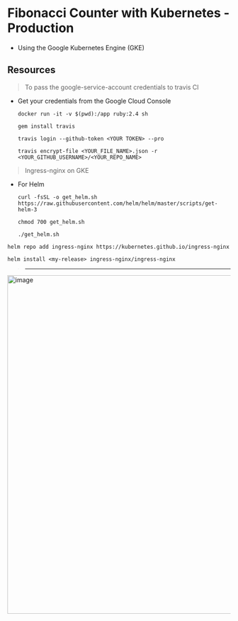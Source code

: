 # Fibonacci Counter with Kubernetes - Production

- Using the Google Kubernetes Engine (GKE)

## Resources
> To pass the google-service-account credentials to travis CI
- Get your credentials from the Google Cloud Console
    ```
    docker run -it -v $(pwd):/app ruby:2.4 sh
    ```
    ```
    gem install travis
    ```
    ```
    travis login --github-token <YOUR TOKEN> --pro
    ```
    ```
    travis encrypt-file <YOUR_FILE_NAME>.json -r <YOUR_GITHUB_USERNAME>/<YOUR_REPO_NAME>
    ```

> Ingress-nginx on GKE
- For Helm
    ```
    curl -fsSL -o get_helm.sh https://raw.githubusercontent.com/helm/helm/master/scripts/get-helm-3
    ```
    ```
    chmod 700 get_helm.sh
    ```
    ```
    ./get_helm.sh
    ```
```
helm repo add ingress-nginx https://kubernetes.github.io/ingress-nginx
```
```
helm install <my-release> ingress-nginx/ingress-nginx
```
> <hr>

<img width="764" alt="image" src="https://user-images.githubusercontent.com/55579405/149679225-9a390043-4123-4621-b7ea-2100a68d209a.png">

